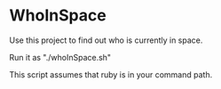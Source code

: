 # WhoInSpace

 Use this project to find out who is currently in space.

 Run it as "./whoInSpace.sh"

 This script assumes that ruby is in your command path.

